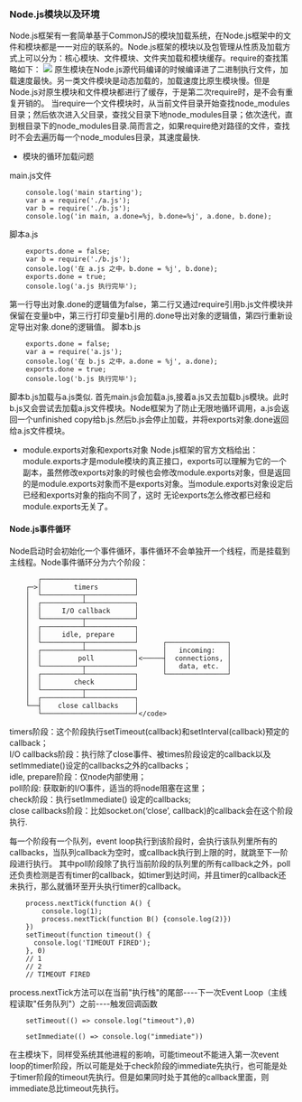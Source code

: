 ### Node.js模块以及环境
Node.js框架有一套简单基于CommonJS的模块加载系统，在Node.js框架中的文件和模块都是一一对应的联系的。Node.js框架的模块以及包管理从性质及加载方式上可以分为：核心模块、文件模块、文件夹加载和模块缓存。require的查找策略如下：
<img src='https://segmentfault.com/img/bVZ4XS?w=708&h=572'>
原生模块在Node.js源代码编译的时候编译进了二进制执行文件，加载速度最快。另一类文件模块是动态加载的，加载速度比原生模块慢。但是Node.js对原生模块和文件模块都进行了缓存，于是第二次require时，是不会有重复开销的。
当require一个文件模块时，从当前文件目录开始查找node_modules目录；然后依次进入父目录，查找父目录下地node_modules目录；依次迭代，直到根目录下的node_modules目录.简而言之，如果require绝对路径的文件，查找时不会去遍历每一个node_modules目录，其速度最快.

* 模块的循环加载问题

main.js文件
```
    console.log('main starting');
    var a = require('./a.js');
    var b = require('./b.js');
    console.log('in main, a.done=%j, b.done=%j', a.done, b.done);
```
脚本a.js
```
    exports.done = false;
    var b = require('./b.js');
    console.log('在 a.js 之中，b.done = %j', b.done);
    exports.done = true;
    console.log('a.js 执行完毕');
```
第一行导出对象.done的逻辑值为false，第二行又通过require引用b.js文件模块并保留在变量b中，第三行打印变量b引用的.done导出对象的逻辑值，第四行重新设定导出对象.done的逻辑值。
脚本b.js
```
    exports.done = false;
    var a = require('a.js');
    console.log('在 b.js 之中，a.done = %j', a.done);
    exports.done = true;
    console.log('b.js 执行完毕');
```
脚本b.js加载与a.js类似.
首先main.js会加载a.js,接着a.js又去加载b.js模块。此时b.js又会尝试去加载a.js文件模块。Node框架为了防止无限地循环调用，a.js会返回一个unfinished copy给b.js.然后b.js会停止加载，并将exports对象.done返回给a.js文件模块。

* module.exports对象和exports对象
Node.js框架的官方文档给出：module.exports才是module模块的真正接口，exports可以理解为它的一个副本，虽然修改exports对象的时候也会修改module.exports对象，但是返回的是module.exports对象而不是exports对象。当module.exports对象设定后已经和exports对象的指向不同了，这时
无论exports怎么修改都已经和module.exports无关了。

#### Node.js事件循环

Node启动时会初始化一个事件循环，事件循环不会单独开一个线程，而是挂载到主线程。Node事件循环分为六个阶段：
```
       ┌───────────────────────┐
    ┌─>│        timers         │
    │  └──────────┬────────────┘
    │  ┌──────────┴────────────┐
    │  │     I/O callback      │
    │  └──────────┬────────────┘
    │  ┌──────────┴────────────┐
    │  │     idle, prepare     │
    │  └──────────┬────────────┘      ┌───────────────┐
    │  ┌──────────┴────────────┐      │   incoming:   │
    │  │         poll          │<─────┤  connections, │
    │  └──────────┬────────────┘      │   data, etc.  │
    │  ┌──────────┴────────────┐      └───────────────┘
    │  │        check          │
    │  └──────────┬────────────┘
    │  ┌──────────┴────────────┐
    └──┤    close callbacks    │
       └───────────────────────┘</code>
```
timers阶段：这个阶段执行setTimeout(callback)和setInterval(callback)预定的callback；<br>
I/O callbacks阶段：执行除了close事件、被times阶段设定的callback以及setImmediate()设定的callbacks之外的callbacks；<br>
idle, prepare阶段：仅node内部使用；<br>
poll阶段: 获取新的I/O事件，适当的将node阻塞在这里；<br>
check阶段：执行setImmediate() 设定的callbacks;<br>
close callbacks阶段：比如socket.on(‘close’, callback)的callback会在这个阶段执行.

每一个阶段有一个队列，event loop执行到该阶段时，会执行该队列里所有的callbacks，当队列callback为空时，或callback执行到上限的时，就跳至下一阶段进行执行。
其中poll阶段除了执行当前阶段的队列里的所有callback之外，poll还负责检测是否有timer的callback，如timer到达时间，并且timer的callback还未执行，那么就循环至开头执行timer的callback。
```
    process.nextTick(function A() {
        console.log(1);
        process.nextTick(function B() {console.log(2)})
    })
    setTimeout(function timeout() {
      console.log('TIMEOUT FIRED');
    }, 0)
    // 1
    // 2
    // TIMEOUT FIRED
```
process.nextTick方法可以在当前"执行栈"的尾部----下一次Event Loop（主线程读取"任务队列"）之前----触发回调函数

```
    setTimeout(() => console.log("timeout"),0)

    setImmediate(() => console.log("immediate"))
```
在主模块下，同样受系统其他进程的影响，可能timeout不能进入第一次event loop的timer阶段，所以可能是处于check阶段的immediate先执行，也可能是处于timer阶段的timeout先执行。但是如果同时处于其他的callback里面，则
immediate总比timeout先执行。


